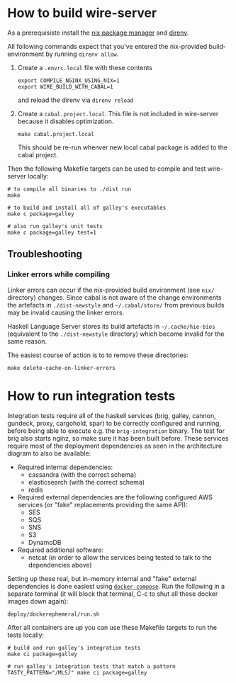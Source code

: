 # How to build wire-server

As a prerequisiste install the [nix package manager](https://nixos.org/) and [direnv](https://direnv.net/).

All following commands expect that you've entered the nix-provided build-environment by running `direnv allow`.


1. Create a `.envrc.local` file with these contents

    ```
    export COMPILE_NGINX_USING_NIX=1
    export WIRE_BUILD_WITH_CABAL=1
    ```

   and reload the direnv via `direnv reload`

2. Create a `cabal.project.local`. This file is not included in wire-server because it disables optimization.

   ```
   make cabal.project.local
   ```

   This should be re-run whenver new local cabal package is added to the cabal project.

Then the following Makefile targets can be used to compile and test wire-server locally:

```
# to compile all binaries to ./dist run
make

# to build and install all of galley's executables
make c package=galley

# also run galley's unit tests
make c package=galley test=1
```

## Troubleshooting

### Linker errors while compiling

Linker errors can occur if the nix-provided build environment (see `nix/` directory) changes. Since cabal is not aware of the change environments the artefacts in `./dist-newstyle` and `~/.cabal/store/` from previous builds may be invalid causing the linker errors.

Haskell Language Server stores its build artefacts in `~/.cache/hie-bios` (equivalent to the `./dist-newstyle` directory) which become invalid for the same reason.

The easiest course of action is to to remove these directories: 

```
make delete-cache-on-linker-errors
```

# How to run integration tests

Integration tests require all of the haskell services (brig, galley, cannon, gundeck, proxy, cargohold, spar) to be correctly configured and running, before being able to execute e.g. the `brig-integration` binary. The test for brig also starts nginz, so make sure it has been built before.
These services require most of the deployment dependencies as seen in the architecture diagram to also be available:

- Required internal dependencies:
    - cassandra (with the correct schema)
    - elasticsearch (with the correct schema)
    - redis
- Required external dependencies are the following configured AWS services (or "fake" replacements providing the same API):
    - SES
    - SQS
    - SNS
    - S3
    - DynamoDB
- Required additional software:
    - netcat (in order to allow the services being tested to talk to the dependencies above)

Setting up these real, but in-memory internal and "fake" external dependencies is done easiest using [`docker-compose`](https://docs.docker.com/compose/install/). Run the following in a separate terminal (it will block that terminal, C-c to shut all these docker images down again):

```
deploy/dockerephemeral/run.sh
```

After all containers are up you can use these Makefile targets to run the tests locally:

```
# build and run galley's integration tests
make ci package=galley 

# run galley's integration tests that match a pattern
TASTY_PATTERN="/MLS/" make ci package=galley
```
